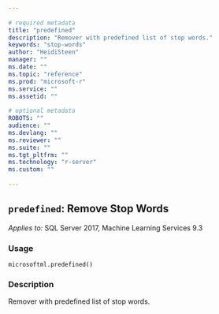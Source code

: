 ```yaml
--- 
 
# required metadata 
title: "predefined" 
description: "Remover with predefined list of stop words." 
keywords: "stop-words" 
author: "HeidiSteen" 
manager: "" 
ms.date: "" 
ms.topic: "reference" 
ms.prod: "microsoft-r" 
ms.service: "" 
ms.assetid: "" 
 
# optional metadata 
ROBOTS: "" 
audience: "" 
ms.devlang: "" 
ms.reviewer: "" 
ms.suite: "" 
ms.tgt_pltfrm: "" 
ms.technology: "r-server" 
ms.custom: "" 
 
---
```


## ``predefined``: Remove Stop Words


*Applies to:* SQL Server 2017, Machine Learning Services 9.3


### Usage



```
microsoftml.predefined()
```




### Description

Remover with predefined list of stop words.
